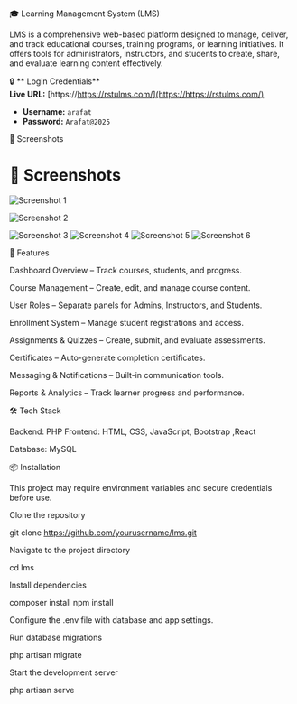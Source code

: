 🎓 Learning Management System (LMS)

LMS is a comprehensive web-based platform designed to manage, deliver, and track educational courses, training programs, or learning initiatives. It offers tools for administrators, instructors, and students to create, share, and evaluate learning content effectively.

🔒 ** Login Credentials**  
**Live URL:** [https://https://rstulms.com/](https://https://rstulms.com/)   

- **Username:** `arafat`  
- **Password:** `Arafat@2025`

📸 Screenshots
# 📸 Screenshots
![Screenshot 1](https://github.com/arafatnahid/Learning-Management-System/blob/main/images/Screenshot_1329.png)

![Screenshot 2](https://github.com/arafatnahid/Learning-Management-System/blob/main/images/Screenshot_1327.png)

![Screenshot 3](https://github.com/arafatnahid/Learning-Management-System/blob/main/images/Screenshot_1328.png)
![Screenshot 4](https://github.com/arafatnahid/Learning-Management-System/blob/main/images/Screenshot_1330.png)
![Screenshot 5](https://github.com/arafatnahid/Learning-Management-System/blob/main/images/Screenshot_1331.png)
![Screenshot 6](https://github.com/arafatnahid/Learning-Management-System/blob/main/images/Screenshot_1332.png)



🚀 Features

Dashboard Overview – Track courses, students, and progress.

Course Management – Create, edit, and manage course content.

User Roles – Separate panels for Admins, Instructors, and Students.

Enrollment System – Manage student registrations and access.

Assignments & Quizzes – Create, submit, and evaluate assessments.

Certificates – Auto-generate completion certificates.

Messaging & Notifications – Built-in communication tools.

Reports & Analytics – Track learner progress and performance.

🛠️ Tech Stack

Backend: PHP 
Frontend: HTML, CSS, JavaScript, Bootstrap ,React

Database: MySQL 

📦 Installation

This project may require environment variables and secure credentials before use.

Clone the repository

git clone https://github.com/yourusername/lms.git


Navigate to the project directory

cd lms


Install dependencies

composer install
npm install


Configure the .env file with database and app settings.

Run database migrations

php artisan migrate


Start the development server

php artisan serve

